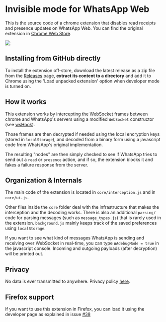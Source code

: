 # Invisible mode for WhatsApp Web
This is the source code of a chrome extension that disables read receipts and presence updates on WhatsApp Web.
You can find the original extension in [Chrome Web Store](https://chrome.google.com/webstore/detail/waincognito/alhmbbnlcggfcjjfihglopfopcbigmil).

<img src="https://raw.githubusercontent.com/tomer8007/whatsapp-web-incognito/master/promotion.jpg">

## Installing from GitHub directly
To install the extension off-store, download the latest release as a zip file from the [Releases](https://github.com/tomer8007/whats-incognito/releases) page, 
**extract its content to a directory** and add it to Chrome using the 'Load unpacked extension' option when developer mode is turned on.

## How it works
This extension works by intercepting the WebSocket frames between chrome and WhatsApp's servers using a modified `WebSocket` constructor (see [wsHook](https://github.com/skepticfx/wshook)).

Those frames are then decrypted if needed using the local encryption keys (stored in `localStorage`), and decoded from a binary form using a javascript code from WhatsApp's original implementation.

The resulting "nodes" are then simply checked to see if WhatsApp tries to send out a `read` or `presence` action, and if so, the extension blocks it and fakes a failure response from the server.
## Organization & Internals
The main code of the extension is located in `core/interception.js` and in `core/ui.js`. 

Other files inside the `core` folder deal with the infrastructure that makes the interception and the decoding works. There is also an additional `parsing/` code for parsing messages (such as `message_types.js`) that is rarely used in the extension.
`background.js` mainly keeps track of the saved preferences using `localStorage`.

If you want to see what kind of messages WhatsApp is sending and receiving over WebSocket in real-time, you can type `WAdebugMode = true` in the javascript console. Incoming and outgoing payloads (after decryption) will be printed out.

## Privacy
No data is ever transmitted to anywhere. Privacy policy [here](https://github.com/tomer8007/whatsapp-web-incognito/wiki/Chrome-Extension-Privacy-Policy).

## Firefox support
If you want to use this extension in Firefox, you can load it using the developer page as explained in issue [#38](https://github.com/tomer8007/whatsapp-web-incognito/issues/38)
